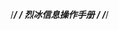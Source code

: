 /****************************************************/
/* 烈冰信息操作手册                                 */
/****************************************************/ 






